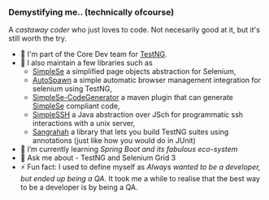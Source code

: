 ### Demystifying me.. (technically ofcourse)

A _castaway coder_ who just loves to code. Not necesarily good at it, but it's still worth the try.


- 🔭 I'm part of the Core Dev team for [TestNG](https://github.com/cbeust/testng).
- 🔭 I also maintain a few libraries such as 
    - [SimpleSe](https://github.com/RationaleEmotions/SimpleSe) a simplified page objects abstraction for Selenium, 
    - [AutoSpawn](https://github.com/RationaleEmotions/autospawn) a simple automatic browser management integration for selenium using TestNG, 
    - [SimpleSe-CodeGenerator](https://github.com/RationaleEmotions/simplese-codegenerator) a maven plugin that can generate [SimpleSe](https://github.com/RationaleEmotions/SimpleSe) compliant code, 
    - [SimpleSSH](https://github.com/RationaleEmotions/SimpleSSH) a Java abstraction over JSch for programmatic ssh interactions with a unix server, 
    - [Sangrahah](https://github.com/RationaleEmotions/sangrahah) a library that lets you build TestNG suites using annotations (just like how you would do in JUnit)
- 🌱 I’m currently learning *Spring Boot and its fabulous eco-system*
- 💬 Ask me about - TestNG and Selenium Grid 3
- ⚡ Fun fact: I used to define myself as _Always wanted to be a developer, but ended up being a QA._ It took me a while to realise that the best way to be a developer is by being a QA.
